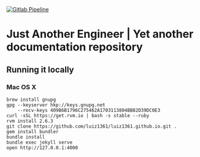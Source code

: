 [![Gitlab Pipeline](https://gitlab.com/luiz1361/luiz1361-github-io/badges/master/pipeline.svg)](https://gitlab.com/luiz1361/luiz1361-github-io/)

# Just Another Engineer | Yet another documentation repository

## Running it locally

### Mac OS X

```
brew install gnupg
gpg --keyserver hkp://keys.gnupg.net
    --recv-keys 409B6B1796C275462A1703113804BB82D39DC0E3
curl -sSL https://get.rvm.io | bash -s stable --ruby
rvm install 2.6.3
git clone https://github.com/luiz1361/luiz1361.github.io.git .
gem install bundler
bundle install
bundle exec jekyll serve
open http://127.0.0.1:4000
```
